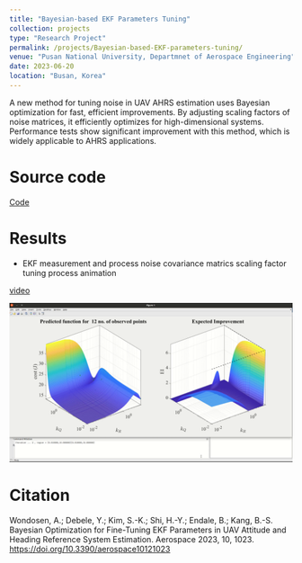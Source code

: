 ```yaml
---
title: "Bayesian-based EKF Parameters Tuning"
collection: projects
type: "Research Project"
permalink: /projects/Bayesian-based-EKF-parameters-tuning/
venue: "Pusan National University, Departmnet of Aerospace Engineering"
date: 2023-06-20
location: "Busan, Korea"
---
```

A new method for tuning noise in UAV AHRS estimation uses Bayesian optimization for fast, efficient improvements. By adjusting scaling factors of noise matrices, it efficiently optimizes for high-dimensional systems. Performance tests show significant improvement with this method, which is widely applicable to AHRS applications.

Source code
=======
[Code](https://github.com/WondesenB/AHRS_Firmware.git)

Results
======
- EKF measurement and process noise covariance matrics scaling factor tuning process animation

[video](https://youtu.be/GjHWIn5KZLc)

[![video](/videos//thumnail-BO.png)](https://youtu.be/GjHWIn5KZLc)


Citation
========
Wondosen, A.; Debele, Y.; Kim, S.-K.; Shi, H.-Y.; Endale, B.; Kang, B.-S. Bayesian Optimization for Fine-Tuning EKF Parameters in UAV Attitude and Heading Reference System Estimation. Aerospace 2023, 10, 1023. https://doi.org/10.3390/aerospace10121023
